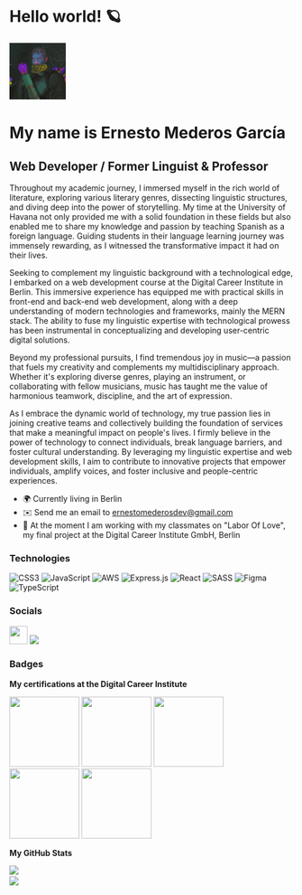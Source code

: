 # Hello world! 🪐

<img src="./image/avatar.jpg" style="width:100px">

My name is Ernesto Mederos García
======================================================================================================================================

Web Developer / Former Linguist & Professor
-----------------------------------------------------

Throughout my academic journey, I immersed myself in the rich world of literature, exploring various literary genres, dissecting linguistic structures, and diving deep into the power of storytelling. My time at the University of Havana not only provided me with a solid foundation in these fields but also enabled me to share my knowledge and passion by teaching Spanish as a foreign language. Guiding students in their language learning journey was immensely rewarding, as I witnessed the transformative impact it had on their lives.

Seeking to complement my linguistic background with a technological edge, I embarked on a web development course at the Digital Career Institute in Berlin. This immersive experience has equipped me with practical skills in front-end and back-end web development, along with a deep understanding of modern technologies and frameworks, mainly the MERN stack. The ability to fuse my linguistic expertise with technological prowess has been instrumental in conceptualizing and developing user-centric digital solutions.

Beyond my professional pursuits, I find tremendous joy in music—a passion that fuels my creativity and complements my multidisciplinary approach. Whether it's exploring diverse genres, playing an instrument, or collaborating with fellow musicians, music has taught me the value of harmonious teamwork, discipline, and the art of expression.

As I embrace the dynamic world of technology, my true passion lies in joining creative teams and collectively building the foundation of services that make a meaningful impact on people's lives. I firmly believe in the power of technology to connect individuals, break language barriers, and foster cultural understanding. By leveraging my linguistic expertise and web development skills, I aim to contribute to innovative projects that empower individuals, amplify voices, and foster inclusive and people-centric experiences.

* 🌍 Currently living in Berlin
* ✉️ Send me an email to [ernestomederosdev@gmail.com](mailto:ernestomederosdev@gmail.com)
* 🧠 At the moment I am working with my classmates on "Labor Of Love", my final project at the Digital Career Institute GmbH, Berlin

### Technologies
![CSS3](https://img.shields.io/badge/css3-%231572B6.svg?style=for-the-badge&logo=css3&logoColor=white) ![JavaScript](https://img.shields.io/badge/javascript-%23323330.svg?style=for-the-badge&logo=javascript&logoColor=%23F7DF1E) ![AWS](https://img.shields.io/badge/AWS-%23FF9900.svg?style=for-the-badge&logo=amazon-aws&logoColor=white) ![Express.js](https://img.shields.io/badge/express.js-%23404d59.svg?style=for-the-badge&logo=express&logoColor=%2361DAFB) ![React](https://img.shields.io/badge/react-%2320232a.svg?style=for-the-badge&logo=react&logoColor=%2361DAFB) ![SASS](https://img.shields.io/badge/SASS-hotpink.svg?style=for-the-badge&logo=SASS&logoColor=white) ![Figma](https://img.shields.io/badge/figma-%23F24E1E.svg?style=for-the-badge&logo=figma&logoColor=white) ![TypeScript](https://img.shields.io/badge/typescript-%23007ACC.svg?style=for-the-badge&logo=typescript&logoColor=white) 


### Socials

<p align="left"> <a href="https://www.github.com/ernestomederos" target="_blank" rel="noreferrer"><img src="https://upload.wikimedia.org/wikipedia/commons/9/91/Octicons-mark-github.svg" width="32" height="32" /></a> <a href="https://www.linkedin.com/in/ernestomederosdev" target="_blank" rel="noreferrer"><img src="https://upload.wikimedia.org/wikipedia/commons/0/01/LinkedIn_Logo.svg" width="auto" height="32" /></a>

### Badges

<b>My certifications at the Digital Career Institute</b>

<p align="left"> <img src= "https://media.eu.badgr.com/uploads/badges/assertion-Ar__TZB4QnuWpzurpSnlnw.png" width="124" height="124"> <img src= "https://media.eu.badgr.com/uploads/badges/assertion-z-XnOAe6SGeDLTdo78MQHg.png" width="124" height="124"> <img src= "https://media.eu.badgr.com/uploads/badges/assertion-7Oa2rG2MSECuShnzdF_J_A.png" width="124" height="124"> <img src= "https://media.eu.badgr.com/uploads/badges/assertion-gEX1ZHEwRZ2hikrJRrJJ5A.png" width="124" height="124"> <img src= "https://media.eu.badgr.com/uploads/badges/assertion-aVweF1yyRhyelFMXN6cEng.png" width="124" height="124">


<b>My GitHub Stats</b>


![](https://github-readme-stats.vercel.app/api?username=ernestomederos&theme=nightowl&hide_border=false&include_all_commits=true&count_private=false)<br/>
![](https://github-readme-streak-stats.herokuapp.com/?user=ernestomederos&theme=nightowl&hide_border=false)<br/>
